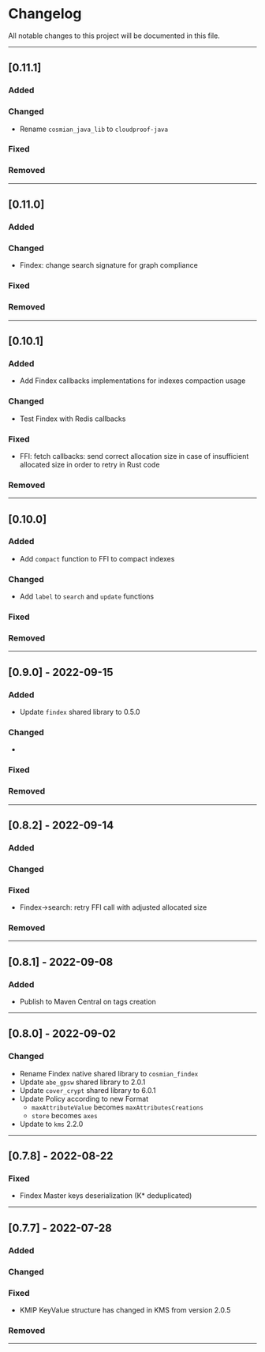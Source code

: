 # Changelog

All notable changes to this project will be documented in this file.

---
## [0.11.1]
### Added
### Changed
- Rename `cosmian_java_lib` to `cloudproof-java`
### Fixed
### Removed

---
## [0.11.0]
### Added
### Changed
- Findex: change search signature for graph compliance
### Fixed
### Removed

---
## [0.10.1]
### Added
- Add Findex callbacks implementations for indexes compaction usage
### Changed
- Test Findex with Redis callbacks
### Fixed
- FFI: fetch callbacks: send correct allocation size in case of insufficient allocated size in order to retry in Rust code
### Removed

---
## [0.10.0]
### Added
- Add `compact` function to FFI to compact indexes
### Changed
- Add `label` to `search` and `update` functions
### Fixed
### Removed

---
## [0.9.0] - 2022-09-15
### Added
- Update `findex` shared library to 0.5.0
### Changed
-
### Fixed
### Removed

---
## [0.8.2] - 2022-09-14
### Added
### Changed
### Fixed
- Findex->search: retry FFI call with adjusted allocated size
### Removed

---
## [0.8.1] - 2022-09-08
### Added
- Publish to Maven Central on tags creation

---
## [0.8.0] - 2022-09-02
### Changed
- Rename Findex native shared library to `cosmian_findex`
- Update `abe_gpsw` shared library to 2.0.1
- Update `cover_crypt` shared library to 6.0.1
- Update Policy according to new Format
  * `maxAttributeValue` becomes `maxAttributesCreations`
  * `store` becomes `axes`
- Update to `kms` 2.2.0

---
## [0.7.8] - 2022-08-22
### Fixed
- Findex Master keys deserialization (K* deduplicated)

---
## [0.7.7] - 2022-07-28
### Added
### Changed
### Fixed
- KMIP KeyValue structure has changed in KMS from version 2.0.5
### Removed
---
